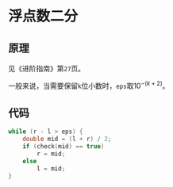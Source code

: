 # 浮点数二分

## 原理

见《进阶指南》第`27`页。

一般来说，当需要保留`k`位小数时，`eps`取$10^{-(k+2)}$。

## 代码

```cpp
while (r - l > eps) {
    double mid = (l + r) / 2;
    if (check(mid) == true)
        r = mid;
    else
        l = mid;
}
```

